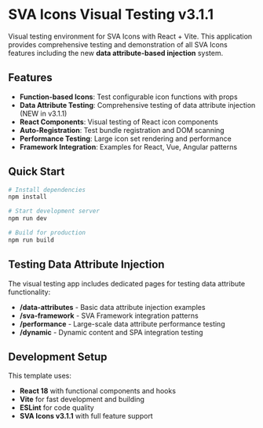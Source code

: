 # SVA Icons Visual Testing v3.1.1

Visual testing environment for SVA Icons with React + Vite. This application provides comprehensive testing and demonstration of all SVA Icons features including the new **data attribute-based injection** system.

## Features

- **Function-based Icons**: Test configurable icon functions with props
- **Data Attribute Testing**: Comprehensive testing of data attribute injection (NEW in v3.1.1)
- **React Components**: Visual testing of React icon components  
- **Auto-Registration**: Test bundle registration and DOM scanning
- **Performance Testing**: Large icon set rendering and performance
- **Framework Integration**: Examples for React, Vue, Angular patterns

## Quick Start

```bash
# Install dependencies
npm install

# Start development server
npm run dev

# Build for production
npm run build
```

## Testing Data Attribute Injection

The visual testing app includes dedicated pages for testing data attribute functionality:

- **/data-attributes** - Basic data attribute injection examples
- **/sva-framework** - SVA Framework integration patterns
- **/performance** - Large-scale data attribute performance testing
- **/dynamic** - Dynamic content and SPA integration testing

## Development Setup

This template uses:
- **React 18** with functional components and hooks
- **Vite** for fast development and building
- **ESLint** for code quality
- **SVA Icons v3.1.1** with full feature support
